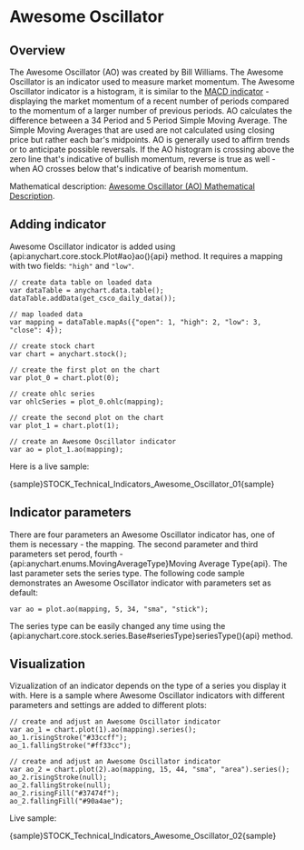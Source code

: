 # Awesome Oscillator

## Overview

The Awesome Oscillator (AO) was created by Bill Williams. The Awesome Oscillator is an indicator used to measure market momentum. The Awesome Oscillator indicator is a histogram, it is similar to the [MACD indicator](Moving\_Average\_Convergence\_Divergence\_\(MACD\)) - displaying the market momentum of a recent number of periods compared to the momentum of a larger number of previous periods. AO calculates the difference between a 34 Period and 5 Period Simple Moving Average. The Simple Moving Averages that are used are not calculated using closing price but rather each bar's midpoints. AO is generally used to affirm trends or to anticipate possible reversals. If the AO histogram is crossing above the zero line that's indicative of bullish momentum, reverse is true as well - when AO crosses below that's indicative of bearish momentum.

Mathematical description: [Awesome Oscillator (AO) Mathematical Description](Mathematical_Description#awesome_oscillator).

## Adding indicator

Awesome Oscillator indicator is added using {api:anychart.core.stock.Plot#ao}ao(){api} method. It requires a mapping with two fields: `"high"` and `"low"`.

```
// create data table on loaded data
var dataTable = anychart.data.table();
dataTable.addData(get_csco_daily_data());

// map loaded data
var mapping = dataTable.mapAs({"open": 1, "high": 2, "low": 3, "close": 4});

// create stock chart
var chart = anychart.stock();

// create the first plot on the chart
var plot_0 = chart.plot(0);

// create ohlc series
var ohlcSeries = plot_0.ohlc(mapping);

// create the second plot on the chart
var plot_1 = chart.plot(1);

// create an Awesome Oscillator indicator
var ao = plot_1.ao(mapping);
```

Here is a live sample:

{sample}STOCK\_Technical\_Indicators\_Awesome\_Oscillator\_01{sample}

## Indicator parameters

There are four parameters an Awesome Oscillator indicator has, one of them is necessary - the mapping. The second parameter and third parameters set perod, fourth - {api:anychart.enums.MovingAverageType}Moving Average Type{api}. The last parameter sets the series type. The following code sample demonstrates an Awesome Oscillator indicator with parameters set as default:

```
var ao = plot.ao(mapping, 5, 34, "sma", "stick");
```

The series type can be easily changed any time using the {api:anychart.core.stock.series.Base#seriesType}seriesType(){api} method.

## Visualization

Vizualization of an indicator depends on the type of a series you display it with. Here is a sample where Awesome Oscillator indicators with different parameters and settings are added to different plots:

```
// create and adjust an Awesome Oscillator indicator
var ao_1 = chart.plot(1).ao(mapping).series();
ao_1.risingStroke("#33ccff");
ao_1.fallingStroke("#ff33cc");

// create and adjust an Awesome Oscillator indicator
var ao_2 = chart.plot(2).ao(mapping, 15, 44, "sma", "area").series();
ao_2.risingStroke(null);
ao_2.fallingStroke(null);
ao_2.risingFill("#37474f");
ao_2.fallingFill("#90a4ae");
```

Live sample:

{sample}STOCK\_Technical\_Indicators\_Awesome\_Oscillator\_02{sample}